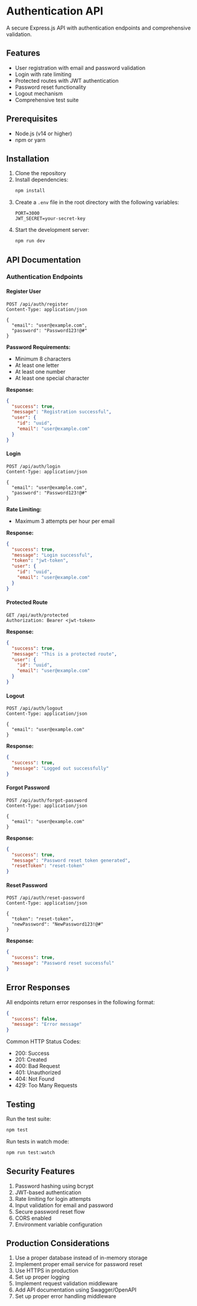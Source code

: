 # Authentication API

A secure Express.js API with authentication endpoints and comprehensive validation.

## Features

- User registration with email and password validation
- Login with rate limiting
- Protected routes with JWT authentication
- Password reset functionality
- Logout mechanism
- Comprehensive test suite

## Prerequisites

- Node.js (v14 or higher)
- npm or yarn

## Installation

1. Clone the repository
2. Install dependencies:
   ```bash
   npm install
   ```
3. Create a `.env` file in the root directory with the following variables:
   ```
   PORT=3000
   JWT_SECRET=your-secret-key
   ```
4. Start the development server:
   ```bash
   npm run dev
   ```

## API Documentation

### Authentication Endpoints

#### Register User

```http
POST /api/auth/register
Content-Type: application/json

{
  "email": "user@example.com",
  "password": "Password123!@#"
}
```

**Password Requirements:**

- Minimum 8 characters
- At least one letter
- At least one number
- At least one special character

**Response:**

```json
{
  "success": true,
  "message": "Registration successful",
  "user": {
    "id": "uuid",
    "email": "user@example.com"
  }
}
```

#### Login

```http
POST /api/auth/login
Content-Type: application/json

{
  "email": "user@example.com",
  "password": "Password123!@#"
}
```

**Rate Limiting:**

- Maximum 3 attempts per hour per email

**Response:**

```json
{
  "success": true,
  "message": "Login successful",
  "token": "jwt-token",
  "user": {
    "id": "uuid",
    "email": "user@example.com"
  }
}
```

#### Protected Route

```http
GET /api/auth/protected
Authorization: Bearer <jwt-token>
```

**Response:**

```json
{
  "success": true,
  "message": "This is a protected route",
  "user": {
    "id": "uuid",
    "email": "user@example.com"
  }
}
```

#### Logout

```http
POST /api/auth/logout
Content-Type: application/json

{
  "email": "user@example.com"
}
```

**Response:**

```json
{
  "success": true,
  "message": "Logged out successfully"
}
```

#### Forgot Password

```http
POST /api/auth/forgot-password
Content-Type: application/json

{
  "email": "user@example.com"
}
```

**Response:**

```json
{
  "success": true,
  "message": "Password reset token generated",
  "resetToken": "reset-token"
}
```

#### Reset Password

```http
POST /api/auth/reset-password
Content-Type: application/json

{
  "token": "reset-token",
  "newPassword": "NewPassword123!@#"
}
```

**Response:**

```json
{
  "success": true,
  "message": "Password reset successful"
}
```

## Error Responses

All endpoints return error responses in the following format:

```json
{
  "success": false,
  "message": "Error message"
}
```

Common HTTP Status Codes:

- 200: Success
- 201: Created
- 400: Bad Request
- 401: Unauthorized
- 404: Not Found
- 429: Too Many Requests

## Testing

Run the test suite:

```bash
npm test
```

Run tests in watch mode:

```bash
npm run test:watch
```

## Security Features

1. Password hashing using bcrypt
2. JWT-based authentication
3. Rate limiting for login attempts
4. Input validation for email and password
5. Secure password reset flow
6. CORS enabled
7. Environment variable configuration

## Production Considerations

1. Use a proper database instead of in-memory storage
2. Implement proper email service for password reset
3. Use HTTPS in production
4. Set up proper logging
5. Implement request validation middleware
6. Add API documentation using Swagger/OpenAPI
7. Set up proper error handling middleware
